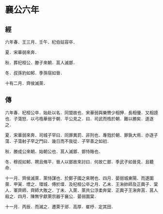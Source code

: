 # 襄公六年
## 經

六年春．王三月．壬午．杞伯姑容卒．

夏．宋華弱來奔．

秋．葬杞桓公．滕子來朝．莒人滅鄫．

冬．叔孫豹如邾．季孫宿如晉．

十有二月．齊侯滅萊．

## 傳

六年春．杞桓公卒．始赴以名．同盟故也．宋華弱與樂轡少相狎．長相優．又相謗也．子蕩怒．以弓梏華弱于朝．平公見之．曰．司武而梏於朝．難以勝矣．遂逐之．

夏．宋華弱來奔．司城子罕曰．同罪異罰．非刑也．專戮於朝．罪孰大焉．亦逐子蕩．子蕩射子罕之門曰．幾日而不我從．子罕善之如初．

秋．滕成公來朝．始朝公也．莒人滅鄫．鄫恃賂也．

冬．穆叔如邾．聘且脩平．晉人以鄫故來討曰．何故亡鄫．季武子如晉見．且聽命．

十一月．齊侯滅萊．萊恃謀也．於鄭子國之來聘也．四月．晏弱城東陽．而遂圍萊．甲寅．堙之．環城．傅於堞．及杞桓公卒之月．乙未．王湫帥師及正輿子．棠人．軍齊師．齊師大敗之．丁未．入萊．萊共公浮柔奔棠．正輿子王湫奔莒．莒人殺之．四月．陳無宇獻萊宗器于襄公．晏弱圍棠．

十一月．丙辰．而滅之．遷萊于郳．高厚．崔杼．定其田．

